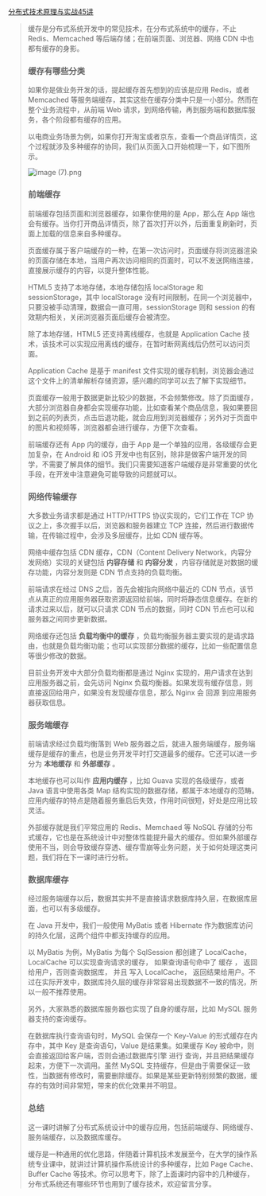 [分布式技术原理与实战45讲](https://kaiwu.lagou.com/course/courseInfo.htm?courseId=69&sid=20-h5Url-0&buyFrom=2&pageId=1pz4#/detail/pc?id=1936)



> 缓存是分布式系统开发中的常见技术，在分布式系统中的缓存，不止 Redis、Memcached 等后端存储；在前端页面、浏览器、网络 CDN 中也都有缓存的身影。
>
> ### 缓存有哪些分类
>
> 如果你是做业务开发的话，提起缓存首先想到的应该是应用 Redis，或者 Memcached 等服务端缓存，其实这些在缓存分类中只是一小部分。然而在整个业务流程中，从前端 Web 请求，到网络传输，再到服务端和数据库服务，各个阶段都有缓存的应用。
>
> 以电商业务场景为例，如果你打开淘宝或者京东，查看一个商品详情页，这个过程就涉及多种缓存的协同，我们从页面入口开始梳理一下，如下图所示。
>
> ![image (7).png](https://s0.lgstatic.com/i/image/M00/39/88/Ciqc1F8f4ECAZEOsAABhAXj6Drc417.png)
>
> ### 前端缓存
>
> 前端缓存包括页面和浏览器缓存，如果你使用的是 App，那么在 App 端也会有缓存。当你打开商品详情页，除了首次打开以外，后面重复刷新时，页面上加载的信息来自多种缓存。
>
> 页面缓存属于客户端缓存的一种，在第一次访问时，页面缓存将浏览器渲染的页面存储在本地，当用户再次访问相同的页面时，可以不发送网络连接，直接展示缓存的内容，以提升整体性能。
>
> HTML5 支持了本地存储，本地存储包括 localStorage 和 sessionStorage，其中 localStorage 没有时间限制，在同一个浏览器中，只要没被手动清理，数据会一直可用，sessionStorage 则和 session 的有效期内相关，关闭浏览器页面后缓存会被清空。
>
> 除了本地存储，HTML5 还支持离线缓存，也就是 Application Cache 技术，该技术可以实现应用离线的缓存，在暂时断网离线后仍然可以访问页面。
>
> Application Cache 是基于 manifest 文件实现的缓存机制，浏览器会通过这个文件上的清单解析存储资源，感兴趣的同学可以去了解下实现细节。
>
> 页面缓存一般用于数据更新比较少的数据，不会频繁修改。除了页面缓存，大部分浏览器自身都会实现缓存功能，比如查看某个商品信息，我如果要回到之前的列表页，点击后退功能，就会应用到浏览器缓存；另外对于页面中的图片和视频等，浏览器都会进行缓存，方便下次查看。
>
> 前端缓存还有 App 内的缓存，由于 App 是一个单独的应用，各级缓存会更加复杂，在 Android 和 iOS 开发中也有区别，除非是做客户端开发的同学，不需要了解具体的细节。我们只需要知道客户端缓存是非常重要的优化手段，在开发中注意避免可能导致的问题就可以。
>
> ### 网络传输缓存
>
> 大多数业务请求都是通过 HTTP/HTTPS 协议实现的，它们工作在 TCP 协议之上，多次握手以后，浏览器和服务器建立 TCP 连接，然后进行数据传输，在传输过程中，会涉及多层缓存，比如 CDN 缓存等。
>
> 网络中缓存包括 CDN 缓存，CDN（Content Delivery Network，内容分发网络）实现的关键包括 **内容存储** 和 **内容分发** ，内容存储就是对数据的缓存功能，内容分发则是 CDN 节点支持的负载均衡。
>
> 前端请求在经过 DNS 之后，首先会被指向网络中最近的 CDN 节点，该节点从真正的应用服务器获取资源返回给前端，同时将静态信息缓存。在新的请求过来以后，就可以只请求 CDN 节点的数据，同时 CDN 节点也可以和服务器之间同步更新数据。
>
> 网络缓存还包括 **负载均衡中的缓存** ，负载均衡服务器主要实现的是请求路由，也就是负载均衡功能；也可以实现部分数据的缓存，比如一些配置信息等很少修改的数据。
>
> 目前业务开发中大部分负载均衡都是通过 Nginx 实现的，用户请求在达到应用服务器之前，会先访问 Nginx 负载均衡器。如果发现有缓存信息，则直接返回给用户，如果没有发现缓存信息，那么 Nginx 会 回源 到应用服务器获取信息。
>
> ### 服务端缓存
>
> 前端请求经过负载均衡落到 Web 服务器之后，就进入服务端缓存，服务端缓存是缓存的重点，也是业务开发平时打交道最多的缓存。它还可以进一步分为 **本地缓存** 和 **外部缓存** 。
>
> 本地缓存也可以叫作 **应用内缓存** ，比如 Guava 实现的各级缓存，或者 Java 语言中使用各类 Map 结构实现的数据存储，都属于本地缓存的范畴。应用内缓存的特点是随着服务重启后失效，作用时间很短，好处是应用比较灵活。
>
> 外部缓存就是我们平常应用的 Redis、Memchaed 等 NoSQL 存储的分布式缓存，它也是在系统设计中对整体性能提升最大的缓存。但如果外部缓存使用不当，则会导致缓存穿透、缓存雪崩等业务问题，关于如何处理这类问题，我们将在下一课时进行分析。
>
> ### 数据库缓存
>
> 经过服务端缓存以后，数据其实并不是直接请求数据库持久层，在数据库层面，也可以有多级缓存。
>
> 在 Java 开发中，我们一般使用 MyBatis 或者 Hibernate 作为数据库访问的持久化层，这两个组件中都支持缓存的应用。
>
> 以 MyBatis 为例，MyBatis 为每个 SqlSession 都创建了 LocalCache，LocalCache 可以实现查询请求的缓存， 如果查询语句命中了 缓存 ， 返回给用户，否则查询数据库， 并且 写入 LocalCache， 返回结果给用户。不过在实际开发中，数据库持久层的缓存非常容易出现数据不一致的情况，所以一般不推荐使用。
>
> 另外，大家熟悉的数据库服务器也实现了自身的缓存层，比如 MySQL 服务器支持的查询缓存。
>
> 在数据库执行查询语句时，MySQL 会保存一个 Key-Value 的形式缓存在内存中，其中 Key 是查询语句，Value 是结果集。如果缓存 Key 被命中，则会直接返回给客户端，否则会通过数据库引擎 进行 查询，并且把结果缓存起来，方便下一次调用。虽然 MySQL 支持缓存，但是由于需要保证一致性，当数据有修改时，需要删除缓存。如果是某些更新特别频繁的数据，缓存的有效时间非常短，带来的优化效果并不明显。
>
> ### 总结
>
> 这一课时讲解了分布式系统设计中的缓存应用，包括前端缓存、网络缓存、服务端缓存，以及数据库缓存。
>
> 缓存是一种通用的优化思路，伴随着计算机技术发展至今，在大学的操作系统专业课中，就讲过计算机操作系统设计的多种缓存，比如 Page Cache、Buffer Cache 等技术。你可以思考下，除了上面课时内容中的几种缓存，分布式系统还有哪些环节也用到了缓存技术，欢迎留言分享。